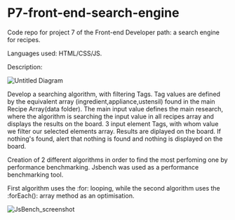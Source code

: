# P7-front-end-search-engine
Code repo for project 7 of the Front-end Developer path: a search engine for recipes.

Languages used: HTML/CSS/JS.

Description:


![Untitled Diagram](https://user-images.githubusercontent.com/71354759/166902184-122d1e39-9e71-40c5-99b2-aa3d458640ea.jpg)


Develop a searching algorithm, with filtering Tags.
Tag values are defined by the equivalent array (ingredient,appliance,ustensil) found in the main Recipe Array(data folder).
The main input value defines the main research, where the algorithm is searching the input value in all recipes array and displays the results on the board.
3 input element Tags, with whom value we filter our selected elements array. Results are diplayed on the board.
If nothing's found, alert that nothing is found and nothing is displayed on the board.

Creation of 2 different algorithms in order to find the most perfoming one by performance benchmarking.
Jsbench was used as a performance benchmarking tool.

First algorithm uses the :for: looping, while the second algorithm uses the :forEach(): array method as an optimisation.

![JsBench_screenshot](https://user-images.githubusercontent.com/71354759/166900225-0e7fb35a-4a39-4f6c-a495-d7b2c3c33766.png)

